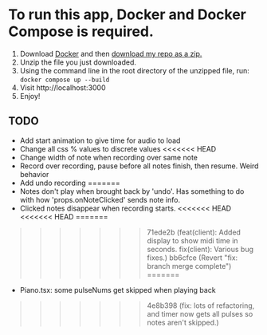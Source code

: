 # To run this app, Docker and Docker Compose is required.
1. Download [Docker](https://www.docker.com) and then [download my repo as a zip.](https://github.com/brandonjmarquez/piano-roll/archive/refs/heads/master.zip)
2. Unzip the file you just downloaded.
3. Using the command line in the root directory of the unzipped file, run:
```docker compose up --build```
4. Visit http://localhost:3000
5. Enjoy!


## TODO
- Add start animation to give time for audio to load
- Change all css % values to discrete values
<<<<<<< HEAD
- Change width of note when recording over same note
- Record over recording, pause before all notes finish, then resume. Weird behavior
- Add undo recording
=======
- Notes don't play when brought back by 'undo'. Has something to do with how 'props.onNoteClicked' sends note info.
- Clicked notes disappear when recording starts.
<<<<<<< HEAD
<<<<<<< HEAD
=======
>>>>>>> 71ede2b (feat(client): Added display to show midi time in seconds. fix(client): Various bug fixes.)
>>>>>>> bb6cfce (Revert "fix: branch merge complete")
=======
- Piano.tsx: some pulseNums get skipped when playing back
>>>>>>> 4e8b398 (fix: lots of refactoring, and timer now gets all pulses so notes aren't skipped.)
